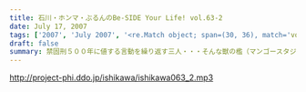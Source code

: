 ```yaml
---
title: 石川・ホンマ・ぶるんのBe-SIDE Your Life! vol.63-2
date: July 17, 2007
tags: ['2007', 'July 2007', '<re.Match object; span=(30, 36), match='vol.63'>']
draft: false
summary: 禁固刑５００年に値する言動を繰り返す三人・・・そんな獣の檻（マンゴースタジオ通称マンスタ…）に一人のゲストが放りこまれてしまった！！男子諸氏は正座して聴くよーに！NAMAE
---
```


http://project-phi.ddo.jp/ishikawa/ishikawa063_2.mp3
